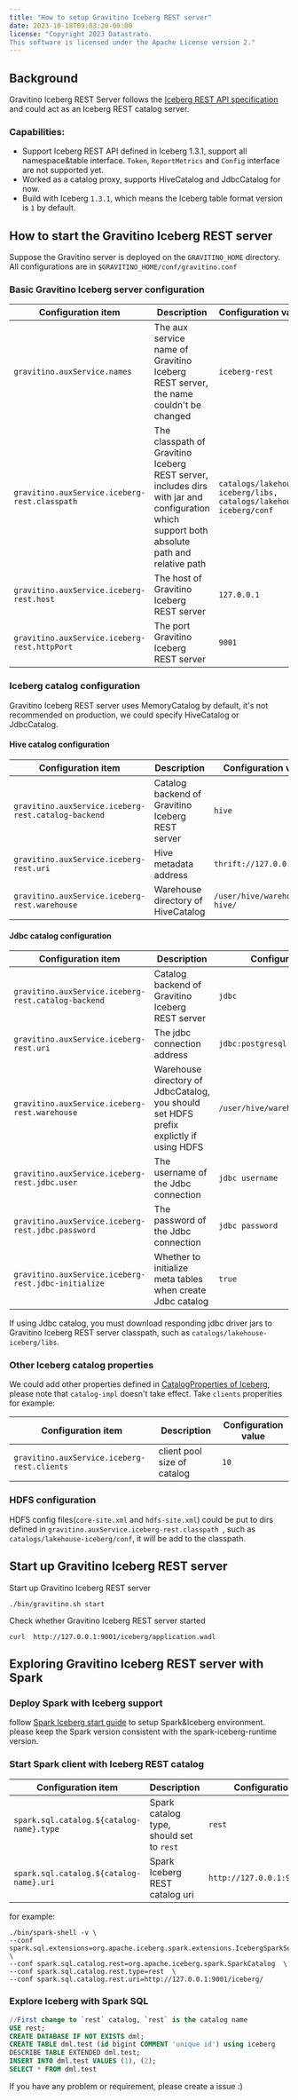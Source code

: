 ```yaml
---
title: "How to setup Gravitino Iceberg REST server"
date: 2023-10-18T09:03:20-08:00
license: "Copyright 2023 Datastrato.
This software is licensed under the Apache License version 2."
---
```


## Background
Gravitino Iceberg REST Server follows the [Iceberg REST API specification](https://github.com/apache/iceberg/blob/main/open-api/rest-catalog-open-api.yaml) and could act as an Iceberg REST catalog server. 

### Capabilities:
* Support Iceberg REST API defined in Iceberg 1.3.1, support all namespace&table interface. `Token`, `ReportMetrics` and `Config` interface are not supported yet.
* Worked as a catalog proxy, supports HiveCatalog and JdbcCatalog for now.
* Build with Iceberg `1.3.1`, which means the Iceberg table format version is `1` by default.

## How to start the Gravitino Iceberg REST server

Suppose the Gravitino server is deployed on the `GRAVITINO_HOME` directory.
All configurations are in `$GRAVITINO_HOME/conf/gravitino.conf`

### Basic Gravitino Iceberg server configuration

| Configuration item                | Description                                                                                                                 | Configuration value |
|-----------------------------------|-----------------------------------------------------------------------------------------------------------------------------|---------------|
| `gravitino.auxService.names ` | The aux service name of Gravitino Iceberg REST server, the name couldn't be changed | ` iceberg-rest `|
| `gravitino.auxService.iceberg-rest.classpath ` | The classpath of Gravitino Iceberg REST server, includes dirs with jar and configuration which support both absolute path and relative path | `catalogs/lakehouse-iceberg/libs, catalogs/lakehouse-iceberg/conf`|
| `gravitino.auxService.iceberg-rest.host` | The host of Gravitino Iceberg REST server | `127.0.0.1`|
| `gravitino.auxService.iceberg-rest.httpPort` | The port Gravitino Iceberg REST server | `9001`|

### Iceberg catalog configuration
Gravitino Iceberg REST server uses MemoryCatalog by default, it's not recommended on production, we could specify HiveCatalog or JdbcCatalog.

#### Hive catalog configuration

| Configuration item                | Description                                                                                                                 | Configuration value |
|-----------------------------------|-----------------------------------------------------------------------------------------------------------------------------|---------------|
| `gravitino.auxService.iceberg-rest.catalog-backend` | Catalog backend of Gravitino Iceberg REST server | `hive`|
| `gravitino.auxService.iceberg-rest.uri` | Hive metadata address | `thrift://127.0.0.1:9083`|
| `gravitino.auxService.iceberg-rest.warehouse ` | Warehouse directory of HiveCatalog | `/user/hive/warehouse-hive/`|

#### Jdbc catalog configuration

| Configuration item                | Description                                                                                                                 | Configuration value |
|-----------------------------------|-----------------------------------------------------------------------------------------------------------------------------|---------------|
| `gravitino.auxService.iceberg-rest.catalog-backend` | Catalog backend of Gravitino Iceberg REST server | `jdbc`|
| `gravitino.auxService.iceberg-rest.uri` | The jdbc connection address | `jdbc:postgresql://127.0.0.1:5432/`|
| `gravitino.auxService.iceberg-rest.warehouse ` | Warehouse directory of JdbcCatalog, you should set HDFS prefix explictly if using HDFS | `/user/hive/warehouse-jdbc/`|
| `gravitino.auxService.iceberg-rest.jdbc.user` | The username of the Jdbc connection| `jdbc username`|
| `gravitino.auxService.iceberg-rest.jdbc.password` | The password of the Jdbc connection  | `jdbc password`|
| `gravitino.auxService.iceberg-rest.jdbc-initialize` | Whether to initialize meta tables when create Jdbc catalog | `true`|

If using Jdbc catalog, you must download responding jdbc driver jars to Gravitino Iceberg REST server classpath, such as `catalogs/lakehouse-iceberg/libs`.

### Other Iceberg catalog properties
We could add other properties defined in [CatalogProperties of Iceberg](https://github.com/apache/iceberg/blob/main/core/src/main/java/org/apache/iceberg/CatalogProperties.java), please note that `catalog-impl` doesn't take effect. 
Take `clients` properities for example:

| Configuration item                | Description                                                                                                                 | Configuration value |
|-----------------------------------|-----------------------------------------------------------------------------------------------------------------------------|---------------|
| `gravitino.auxService.iceberg-rest.clients` | client pool size of catalog | `10`|


### HDFS configuration
HDFS config files(`core-site.xml` and `hdfs-site.xml`) could be put to dirs defined in `gravitino.auxService.iceberg-rest.classpath `, such as `catalogs/lakehouse-iceberg/conf`, it will be add to the classpath. 

## Start up Gravitino Iceberg REST server
Start up Gravitino Iceberg REST server
```
./bin/gravitino.sh start
```
Check whether Gravitino Iceberg REST server started
```
curl  http://127.0.0.1:9001/iceberg/application.wadl
```

## Exploring Gravitino Iceberg REST server with Spark

### Deploy Spark with Iceberg support

follow [Spark Iceberg start guide](https://iceberg.apache.org/docs/latest/getting-started/) to setup Spark&Iceberg environment. please keep the Spark version consistent with the spark-iceberg-runtime version.


### Start Spark client with Iceberg REST catalog
| Configuration item                | Description                                                                                                                 | Configuration value |
|-----------------------------------|-----------------------------------------------------------------------------------------------------------------------------|---------------|
| `spark.sql.catalog.${catalog-name}.type` | Spark catalog type, should set to `rest` | `rest`|
| `spark.sql.catalog.${catalog-name}.uri` | Spark Iceberg REST catalog uri | `http://127.0.0.1:9001/iceberg/`|

for example:
```
./bin/spark-shell -v \
--conf spark.sql.extensions=org.apache.iceberg.spark.extensions.IcebergSparkSessionExtensions \
--conf spark.sql.catalog.rest=org.apache.iceberg.spark.SparkCatalog  \
--conf spark.sql.catalog.rest.type=rest  \
--conf spark.sql.catalog.rest.uri=http://127.0.0.1:9001/iceberg/
```

### Explore Iceberg with Spark SQL
```sql
//First change to `rest` catalog, `rest` is the catalog name
USE rest;
CREATE DATABASE IF NOT EXISTS dml;
CREATE TABLE dml.test (id bigint COMMENT 'unique id') using iceberg
DESCRIBE TABLE EXTENDED dml.test;
INSERT INTO dml.test VALUES (1), (2);
SELECT * FROM dml.test
```

If you have any problem or requirement, please create a issue :)
